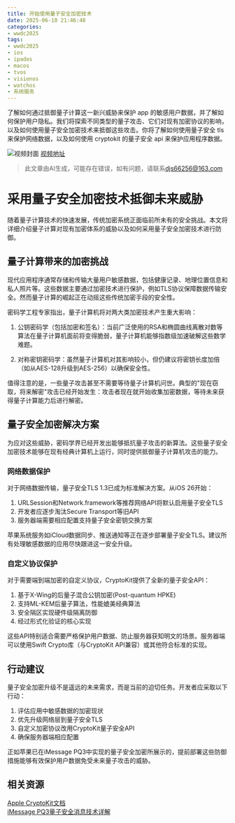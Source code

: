 ```yaml
---
title: 开始使用量子安全加密技术
date: 2025-06-10 21:46:48
categories:
- wwdc2025
tags:
- wwdc2025
- ios
- ipados
- macos
- tvos
- visionos
- watchos
- 系统服务
---
```

了解如何通过抵御量子计算这一新兴威胁来保护 app 的敏感用户数据，并了解如何保护用户隐私。我们将探索不同类型的量子攻击、它们对现有加密协议的影响，以及如何使用量子安全加密技术来抵御这些攻击。你将了解如何使用量子安全 tls 来保护网络数据，以及如何使用 cryptokit 的量子安全 api 来保护应用程序数据。
<!--more-->

![视频封面](https://devimages-cdn.apple.com/wwdc-services/images/3055294D-836B-4513-B7B0-0BC5666246B0/10036/10036_wide_250x141_2x.jpg)
[视频地址](https://developer.apple.com/cn/videos/play/wwdc2025/314/)
> 此文章由AI生成，可能存在错误，如有问题，请联系[djs66256@163.com](djs66256@163.com)

# 采用量子安全加密技术抵御未来威胁

随着量子计算技术的快速发展，传统加密系统正面临前所未有的安全挑战。本文将详细介绍量子计算对现有加密体系的威胁以及如何采用量子安全加密技术进行防御。

## 量子计算带来的加密挑战

现代应用程序通常存储和传输大量用户敏感数据，包括健康记录、地理位置信息和私人照片等。这些数据主要通过加密技术进行保护，例如TLS协议保障数据传输安全。然而量子计算的崛起正在动摇这些传统加密手段的安全性。

密码学工程专家指出，量子计算机将对两大类加密技术产生重大影响：

1. 公钥密码学（包括加密和签名）：当前广泛使用的RSA和椭圆曲线离散对数等算法在量子计算机面前将变得脆弱，量子计算机能够指数级加速破解这些数学难题。

2. 对称密钥密码学：虽然量子计算机对其影响较小，但仍建议将密钥长度加倍（如从AES-128升级到AES-256）以确保安全性。

值得注意的是，一些量子攻击甚至不需要等待量子计算机问世。典型的"现在窃取，将来解密"攻击已经开始发生：攻击者现在就开始收集加密数据，等待未来获得量子计算能力后进行解密。

## 量子安全加密解决方案

为应对这些威胁，密码学界已经开发出能够抵抗量子攻击的新算法。这些量子安全加密技术能够在现有经典计算机上运行，同时提供抵御量子计算机攻击的能力。

### 网络数据保护

对于网络数据传输，量子安全TLS 1.3已成为标准解决方案。从iOS 26开始：

1. URLSession和Network.framework等推荐网络API将默认启用量子安全TLS
2. 开发者应逐步淘汰Secure Transport等旧API
3. 服务器端需要相应配置支持量子安全密钥交换方案

苹果系统服务如iCloud数据同步、推送通知等正在逐步部署量子安全TLS。建议所有处理敏感数据的应用尽快跟进这一安全升级。

### 自定义协议保护

对于需要端到端加密的自定义协议，CryptoKit提供了全新的量子安全API：

1. 基于X-Wing的后量子混合公钥加密(Post-quantum HPKE)
2. 支持ML-KEM后量子算法，性能媲美经典算法
3. 安全隔区实现硬件级隔离防御
4. 经过形式化验证的核心实现

这些API特别适合需要严格保护用户数据、防止服务器获知明文的场景。服务器端可以使用Swift Crypto库（与CryptoKit API兼容）或其他符合标准的实现。

## 行动建议

量子安全加密升级不是遥远的未来需求，而是当前的迫切任务。开发者应采取以下行动：

1. 评估应用中敏感数据的加密现状
2. 优先升级网络层到量子安全TLS
3. 自定义加密协议改用CryptoKit量子安全API
4. 确保服务器端相应配置

正如苹果已在iMessage PQ3中实现的量子安全加密所展示的，提前部署这些防御措施能够有效保护用户数据免受未来量子攻击的威胁。

## 相关资源

[Apple CryptoKit文档](https://developer.apple.com/documentation/CryptoKit)  
[iMessage PQ3量子安全消息技术详解](https://security.apple.com/blog/imessage-pq3/)
